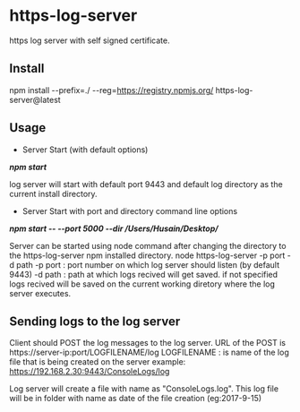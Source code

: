 # https-log-server
https log server with self signed certificate.

## Install
npm install --prefix=./ --reg=https://registry.npmjs.org/ https-log-server@latest

## Usage
* Server Start (with default options)

 **_npm  start_**

log server will start with default port 9443 and default log directory as the current install directory.
* Server Start with port and directory command line options

**_npm  start -- --port 5000 --dir /Users/Husain/Desktop/_**

Server can be started using node command after changing the directory to the https-log-server npm installed directory.
node https-log-server -p port -d path
-p port : port number on which log server should listen (by default 9443)
-d path : path at which logs recived will get saved. if not specified logs recived will be saved on the current working diretory where the log server executes.

## Sending logs to the log server
Client should POST the log messages to the log server.
URL of the POST is  https://server-ip:port/LOGFILENAME/log
LOGFILENAME : is name of the log file that is being created on the server
example: https://192.168.2.30:9443/ConsoleLogs/log
 
Log server will create a file with name as "ConsoleLogs.log". This log file will be in folder with name as date of the file creation (eg:2017-9-15)
